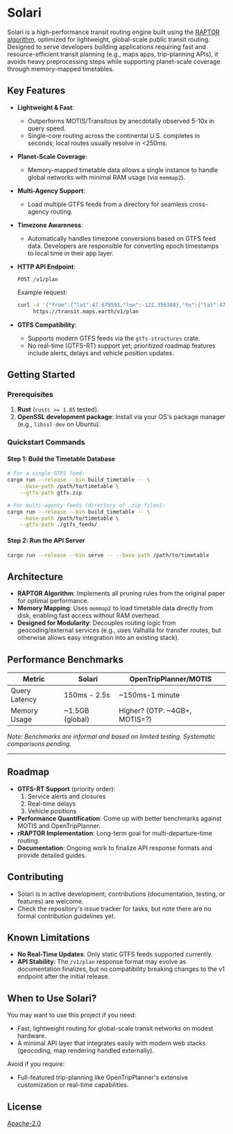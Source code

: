 # Solari

Solari is a high-performance transit routing engine built using the [RAPTOR algorithm](https://www.microsoft.com/en-us/research/wp-content/uploads/2012/01/raptor_alenex.pdf), optimized for lightweight, global-scale public transit routing. Designed to serve developers building applications requiring fast and resource-efficient transit planning (e.g., maps apps, trip-planning APIs), it avoids heavy preprocessing steps while supporting planet-scale coverage through memory-mapped timetables.

## Key Features
- **Lightweight & Fast**:
  - Outperforms MOTIS/Transitous by anecdotally observed 5-10x in query speed.
  - Single-core routing across the continental U.S. completes in seconds; local routes usually resolve in <250ms.

- **Planet-Scale Coverage**:
  - Memory-mapped timetable data allows a single instance to handle global networks with minimal RAM usage (via `memmap2`).

- **Multi-Agency Support**:
  - Load multiple GTFS feeds from a directory for seamless cross-agency routing.

- **Timezone Awareness**:
  - Automatically handles timezone conversions based on GTFS feed data. Developers are responsible for converting epoch timestamps to local time in their app layer.

- **HTTP API Endpoint**:
  ```http
  POST /v1/plan
  ```
  Example request:
  ```bash
  curl -d '{"from":{"lat":47.679591,"lon":-122.356388},"to":{"lat":47.616440,"lon":-122.320440},"start_at":1742845000000}' \
       https://transit.maps.earth/v1/plan
  ```

- **GTFS Compatibility**:
  - Supports modern GTFS feeds via the `gtfs-structures` crate.
  - No real-time (GTFS-RT) support yet; prioritized roadmap features include alerts, delays and vehicle position updates.

## Getting Started

### Prerequisites
1. **Rust** (`rustc >= 1.85` tested).
2. **OpenSSL development package**: Install via your OS's package manager (e.g., `libssl-dev` on Ubuntu).

### Quickstart Commands
#### Step 1: Build the Timetable Database
```bash
# For a single GTFS feed:
cargo run --release --bin build_timetable -- \
    --base-path /path/to/timetable \
    --gtfs-path gtfs.zip

# For multi-agency feeds (directory of .zip files):
cargo run --release --bin build_timetable -- \
    --base-path /path/to/timetable \
    --gtfs-path ./gtfs_feeds/
```

#### Step 2: Run the API Server
```bash
cargo run --release --bin serve -- --base-path /path/to/timetable
```

## Architecture
- **RAPTOR Algorithm**: Implements all pruning rules from the original paper for optimal performance.
- **Memory Mapping**: Uses `memmap2` to load timetable data directly from disk, enabling fast access without RAM overhead.
- **Designed for Modularity**: Decouples routing logic from geocoding/external services (e.g., uses Valhalla for transfer routes, but otherwise allows easy integration into an existing stack).

## Performance Benchmarks
| Metric                | Solari           | OpenTripPlanner/MOTIS       |
|-----------------------|------------------|-----------------|
| Query Latency         | 150ms - 2.5s     | ~150ms-1 minute |
| Memory Usage          | ~1.5GB (global)  | Higher? (OTP: ~4GB+, MOTIS=?) |

*Note: Benchmarks are informal and based on limited testing. Systematic comparisons pending.*

---

## Roadmap
- **GTFS-RT Support** (priority order):
  1. Service alerts and closures
  2. Real-time delays
  3. Vehicle positions
- **Performance Quantification**: Come up with better benchmarks against MOTIS and OpenTripPlanner.
- **rRAPTOR Implementation**: Long-term goal for multi-departure-time routing.
- **Documentation**: Ongoing work to finalize API response formats and provide detailed guides.

## Contributing
- Solari is in active development; contributions (documentation, testing, or features) are welcome.
- Check the repository's issue tracker for tasks, but note there are no formal contribution guidelines yet.

## Known Limitations
- **No Real-Time Updates**: Only static GTFS feeds supported currently.
- **API Stability**: The `/v1/plan` response format may evolve as documentation finalizes, but no compatibility breaking changes to the v1 endpoint after the initial release.

## When to Use Solari?
You may want to use this project if you need:
- Fast, lightweight routing for global-scale transit networks on modest hardware.
- A minimal API layer that integrates easily with modern web stacks (geocoding, map rendering handled externally).

Avoid if you require:
- Full-featured trip-planning like OpenTripPlanner's extensive customization or real-time capabilities.

## License
[Apache-2.0](LICENSE)
